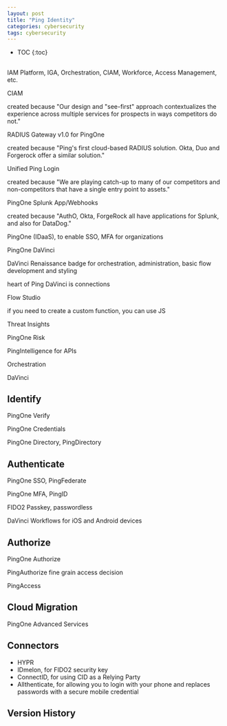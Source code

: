 ```yaml
---
layout: post
title: "Ping Identity"
categories: cybersecurity
tags: cybersecurity
---
```


* TOC
{:toc}

## 



IAM Platform, IGA, Orchestration, CIAM, Workforce, Access Management, etc.



CIAM

created because "Our design and "see-first" approach contextualizes the experience across multiple services for prospects in ways competitors do not."

RADIUS Gateway v1.0 for PingOne

created because "Ping's first cloud-based RADIUS solution. Okta, Duo and Forgerock offer a similar solution."

Unified Ping Login

created because "We are playing catch-up to many of our competitors and non-competitors that have a single entry point to assets."

PingOne Splunk App/Webhooks

created because "AuthO, Okta, ForgeRock all have applications for Splunk, and also for DataDog."



PingOne (IDaaS), to enable SSO, MFA for organizations

PingOne DaVinci 

DaVinci Renaissance badge for orchestration, administration, basic flow development and styling



heart of Ping DaVinci is connections

Flow Studio

if you need to create a custom function, you can use JS



Threat Insights

PingOne Risk

PingIntelligence for APIs



Orchestration

DaVinci



## Identify

PingOne Verify

PingOne Credentials

PingOne Directory, PingDirectory



## Authenticate

PingOne SSO, PingFederate

PingOne MFA, PingID



FIDO2 Passkey, passwordless

DaVinci Workflows for iOS and Android devices



## Authorize

PingOne Authorize

PingAuthorize
fine grain access decision 

PingAccess



## Cloud Migration

PingOne Advanced Services



## Connectors

- HYPR
- IDmelon, for FIDO2 security key
- ConnectID, for using CID as a Relying Party
- Allthenticate, for allowing you to login with your phone and replaces passwords with a secure mobile credential



## Version History



